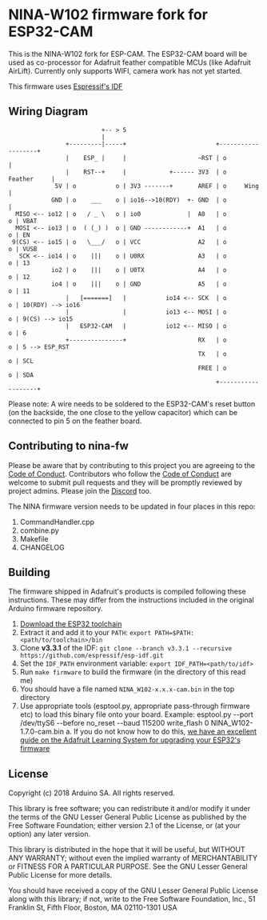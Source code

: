 # NINA-W102 firmware fork for ESP32-CAM

This is the NINA-W102 fork for ESP-CAM. The ESP32-CAM board will be used as co-processor for Adafruit feather compatible MCUs (like Adafruit AirLift). Currently only supports WIFI, camera work has not yet started.

This firmware uses [Espressif's IDF](https://github.com/espressif/esp-idf)

## Wiring Diagram

```
                          +-- > 5
                          |
                +---------|-----+                         +-------------------+
                |    ESP_ |     |                    ~RST | o                 |
                |    RST--+     |            +------ 3V3  | o     Feather     |
             5V | o           o | 3V3 -------+       AREF | o     Wing        |
            GND | o    ___    o | io16-->10(RDY)  +- GND  | o                 |
  MISO <-- io12 | o   / _ \   o | io0             |  A0   | o               o | VBAT
  MOSI <-- io13 | o  ( (_) )  o | GND ------------+  A1   | o               o | EN
 9(CS) <-- io15 | o   \___/   o | VCC                A2   | o               o | VUSB
   SCK <-- io14 | o    |||    o | U0RX               A3   | o               o | 13
            io2 | o    |||    o | U0TX               A4   | o               o | 12
            io4 | o    |||    o | GND                A5   | o               o | 11
                |   [=======]   |           io14 <-- SCK  | o               o | 10(RDY) --> io16
                |               |           io13 <-- MOSI | o               o | 9(CS) --> io15
                |   ESP32-CAM   |           io12 <-- MISO | o               o | 6
                +---------------+                    RX   | o               o | 5 --> ESP_RST
                                                     TX   | o               o | SCL
                                                     FREE | o               o | SDA
                                                          +-------------------+
```
Please note: A wire needs to be soldered to the ESP32-CAM's reset button (on the backside, the one close to the yellow capacitor) which can be connected to pin 5 on the feather board. 

## Contributing to nina-fw

Please be aware that by contributing to this project
you are agreeing to the [Code of Conduct](https://github.com/adafruit/nina-fw/blob/master/code-of-conduct.md).
Contributors who follow the [Code of Conduct](https://github.com/adafruit/nina-fw/blob/master/code-of-conduct.md)
are welcome to submit pull requests and they will be promptly
reviewed by project admins. Please join the [Discord](https://adafru.it/discord) too.

The NINA firmware version needs to be updated in four places in this repo:
1. CommandHandler.cpp
1. combine.py
1. Makefile
1. CHANGELOG

## Building

The firmware shipped in Adafruit's products is compiled following these
instructions. These may differ from the instructions included in the
original Arduino firmware repository.

1. [Download the ESP32 toolchain](https://docs.espressif.com/projects/esp-idf/en/v3.3.1/get-started/index.html#setup-toolchain)
1. Extract it and add it to your `PATH`: `export PATH=$PATH:<path/to/toolchain>/bin`
1. Clone **v3.3.1** of the IDF: `git clone --branch v3.3.1 --recursive https://github.com/espressif/esp-idf.git`
1. Set the `IDF_PATH` environment variable: `export IDF_PATH=<path/to/idf>`
1. Run `make firmware` to build the firmware (in the directory of this read me)
1. You should have a file named `NINA_W102-x.x.x-cam.bin` in the top directory
1. Use appropriate tools (esptool.py, appropriate pass-through firmware etc)
   to load this binary file onto your board. Example: esptool.py --port /dev/ttyS6 --before no_reset --baud 115200 write_flash 0 NINA_W102-1.7.0-cam.bin
    a. If you do not know how to do this, [we have an excellent guide on the Adafruit Learning System for upgrading your ESP32's firmware](https://learn.adafruit.com/upgrading-esp32-firmware)


## License

Copyright (c) 2018 Arduino SA. All rights reserved.

This library is free software; you can redistribute it and/or
modify it under the terms of the GNU Lesser General Public
License as published by the Free Software Foundation; either
version 2.1 of the License, or (at your option) any later version.

This library is distributed in the hope that it will be useful,
but WITHOUT ANY WARRANTY; without even the implied warranty of
MERCHANTABILITY or FITNESS FOR A PARTICULAR PURPOSE. See the GNU
Lesser General Public License for more details.

You should have received a copy of the GNU Lesser General Public
License along with this library; if not, write to the Free Software
Foundation, Inc., 51 Franklin St, Fifth Floor, Boston, MA 02110-1301 USA
